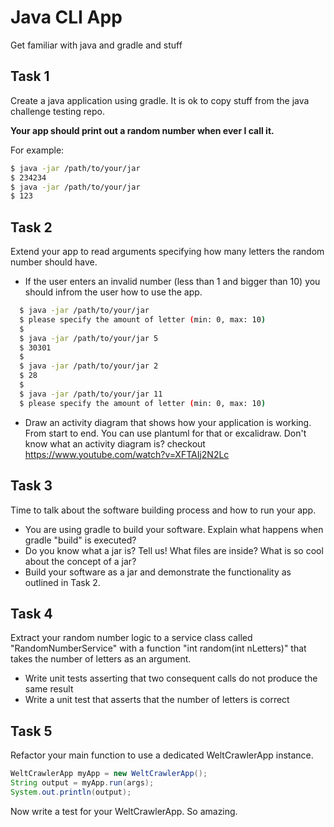 Java CLI App
============

Get familiar with java and gradle and stuff

Task 1
------

Create a java application using gradle. It is ok to copy stuff from the java challenge testing repo. 

__Your app should print out a random number when ever I call it.__

For example: 

  ```bash
  $ java -jar /path/to/your/jar 
  $ 234234
  $ java -jar /path/to/your/jar 
  $ 123
  ```
  
Task 2
------

Extend your app to read arguments specifying how many letters the random number should have. 

- If the user enters an invalid number (less than 1 and bigger than 10) you should infrom the user how to use the app.

```bash
  $ java -jar /path/to/your/jar 
  $ please specify the amount of letter (min: 0, max: 10)
  $
  $ java -jar /path/to/your/jar 5
  $ 30301
  $  
  $ java -jar /path/to/your/jar 2
  $ 28
  $
  $ java -jar /path/to/your/jar 11
  $ please specify the amount of letter (min: 0, max: 10)
  ```
- Draw an activity diagram that shows how your application is working. From start to end. You can use plantuml for that or excalidraw. Don't know what an activity diagram is? checkout https://www.youtube.com/watch?v=XFTAIj2N2Lc



Task 3
-------

Time to talk about the software building process and how to run your app.

- You are using gradle to build your software. Explain what happens when gradle "build" is executed?  
- Do you know what a jar is? Tell us! What files are inside? What is so cool about the concept of a jar?
- Build your software as a jar and demonstrate the functionality as outlined in Task 2.


Task 4
------

Extract your random number logic to a service class called "RandomNumberService" with a function "int random(int nLetters)" that takes the number of letters as an argument.

- Write unit tests asserting that two consequent calls do not produce the same result
- Write a unit test that asserts that the number of letters is correct

Task 5
-------

Refactor your main function to use a dedicated WeltCrawlerApp instance. 
```java
WeltCrawlerApp myApp = new WeltCrawlerApp();
String output = myApp.run(args);
System.out.println(output);
```
Now write a test for your WeltCrawlerApp. So amazing.
